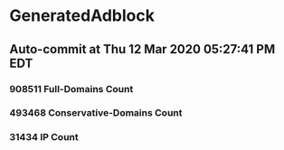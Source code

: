 # GeneratedAdblock
## Auto-commit at Thu 12 Mar 2020 05:27:41 PM EDT
### 908511 Full-Domains Count
### 493468 Conservative-Domains Count
### 31434 IP Count
